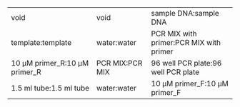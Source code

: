 ||||
|----|----|----|
|void|void|sample DNA:sample DNA|
|template:template|water:water|PCR MIX with primer:PCR MIX with primer|
|10 μM primer_R:10 μM primer_R|PCR MIX:PCR MIX|96 well PCR plate:96 well PCR plate|
|1.5 ml tube:1.5 ml tube|water:water|10 μM primer_F:10 μM primer_F|
